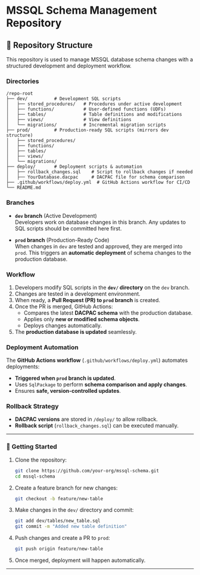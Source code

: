 # MSSQL Schema Management Repository

## 📂 Repository Structure
This repository is used to manage MSSQL database schema changes with a structured development and deployment workflow.

### **Directories**
```
/repo-root
├── dev/          # Development SQL scripts
│   ├── stored_procedures/   # Procedures under active development
│   ├── functions/           # User-defined functions (UDFs)
│   ├── tables/              # Table definitions and modifications
│   ├── views/               # View definitions
│   └── migrations/          # Incremental migration scripts
├── prod/         # Production-ready SQL scripts (mirrors dev structure)
│   ├── stored_procedures/
│   ├── functions/
│   ├── tables/
│   ├── views/
│   └── migrations/
├── deploy/       # Deployment scripts & automation
│   ├── rollback_changes.sql    # Script to rollback changes if needed
│   ├── YourDatabase.dacpac     # DACPAC file for schema comparison
├── .github/workflows/deploy.yml  # GitHub Actions workflow for CI/CD
└── README.md
```

### **Branches**
- **`dev` branch** (Active Development)  
  Developers work on database changes in this branch. Any updates to SQL scripts should be committed here first. 
  
- **`prod` branch** (Production-Ready Code)  
  When changes in `dev` are tested and approved, they are merged into `prod`. This triggers an **automatic deployment** of schema changes to the production database.
  
### **Workflow**
1. Developers modify SQL scripts in the **`dev/` directory** on the `dev` branch.
2. Changes are tested in a development environment.
3. When ready, a **Pull Request (PR) to `prod` branch** is created.
4. Once the PR is merged, GitHub Actions:
   - Compares the latest **DACPAC schema** with the production database.
   - Applies only **new or modified schema objects**.
   - Deploys changes automatically.
5. The **production database is updated** seamlessly.

### **Deployment Automation**
The **GitHub Actions workflow** (`.github/workflows/deploy.yml`) automates deployments:
- **Triggered when `prod` branch is updated**.
- Uses `SqlPackage` to perform **schema comparison and apply changes**.
- Ensures **safe, version-controlled updates**.

### **Rollback Strategy**
- **DACPAC versions** are stored in `/deploy/` to allow rollback.
- **Rollback script** (`rollback_changes.sql`) can be executed manually.

---
### 🚀 **Getting Started**
1. Clone the repository:
   ```sh
   git clone https://github.com/your-org/mssql-schema.git
   cd mssql-schema
   ```
2. Create a feature branch for new changes:
   ```sh
   git checkout -b feature/new-table
   ```
3. Make changes in the `dev/` directory and commit:
   ```sh
   git add dev/tables/new_table.sql
   git commit -m "Added new table definition"
   ```
4. Push changes and create a PR to `prod`:
   ```sh
   git push origin feature/new-table
   ```
5. Once merged, deployment will happen automatically.

---
